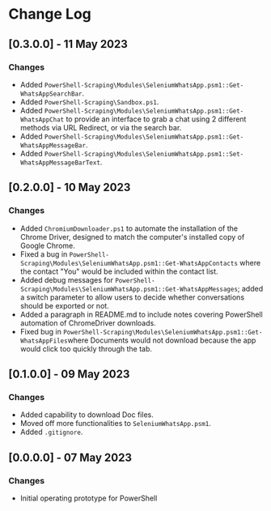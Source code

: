 # Change Log

## [0.3.0.0] - 11 May 2023
### Changes
- Added `PowerShell-Scraping\Modules\SeleniumWhatsApp.psm1::Get-WhatsAppSearchBar`.
- Added `PowerShell-Scraping\Sandbox.ps1`.
- Added `PowerShell-Scraping\Modules\SeleniumWhatsApp.psm1::Get-WhatsAppChat` to provide an interface to grab a chat using 2 different methods via URL Redirect, or via the search bar.
- Added `PowerShell-Scraping\Modules\SeleniumWhatsApp.psm1::Get-WhatsAppMessageBar`.
- Added `PowerShell-Scraping\Modules\SeleniumWhatsApp.psm1::Set-WhatsAppMessageBarText`.

## [0.2.0.0] - 10 May 2023
### Changes
- Added `ChromiumDownloader.ps1` to automate the installation of the Chrome Driver, designed to match the computer's installed copy of Google Chrome.
- Fixed a bug in `PowerShell-Scraping\Modules\SeleniumWhatsApp.psm1::Get-WhatsAppContacts` where the contact "You" would be included within the contact list.
- Added debug messages for `PowerShell-Scraping\Modules\SeleniumWhatsApp.psm1::Get-WhatsAppMessages`; added a switch parameter to allow users to decide whether conversations should be exported or not.
- Added a paragraph in README.md to include notes covering PowerShell automation of ChromeDriver downloads.
- Fixed bug in `PowerShell-Scraping\Modules\SeleniumWhatsApp.psm1::Get-WhatsAppFiles`where Documents would not download because the app would click too quickly through the tab.

## [0.1.0.0] - 09 May 2023
### Changes
- Added capability to download Doc files.
- Moved off more functionalities to `SeleniumWhatsApp.psm1`.
- Added `.gitignore`.

## [0.0.0.0] - 07 May 2023
### Changes
- Initial operating prototype for PowerShell

